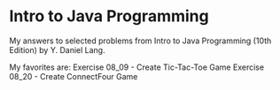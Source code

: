 # Intro to Java Programming

My answers to selected problems from Intro to Java Programming (10th Edition) by Y. Daniel Lang.

My favorites are:
  Exercise 08_09 - Create Tic-Tac-Toe Game
  Exercise 08_20 - Create ConnectFour Game


